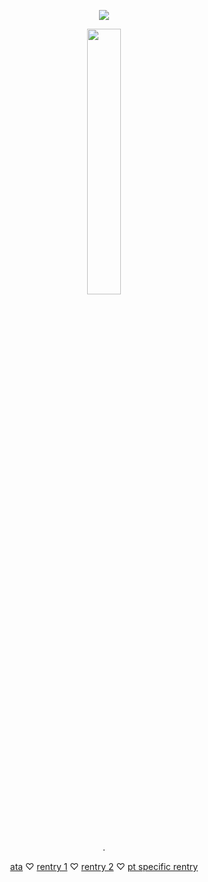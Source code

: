 <div align="center">
    
![](https://i.postimg.cc/hPCKBbfD/yesbr.png)

<p align="center" width="100%">
    <img width="33%" src="image">

.

[ata](https://lickylee.atabook.org/) ♡ [rentry 1](https://rentry.co/ihasalickyface) ♡ [rentry 2](https://rentry.co/licky-lee) ♡ [pt specific rentry](https://rentry.co/yayayayyh)
